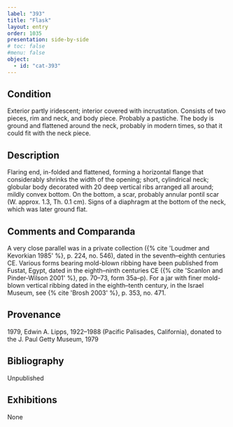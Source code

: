 ```yaml
---
label: "393"
title: "Flask"
layout: entry
order: 1035
presentation: side-by-side
# toc: false
#menu: false 
object:
  - id: "cat-393"
---
```


## Condition

Exterior partly iridescent; interior covered with incrustation. Consists of two pieces, rim and neck, and body piece. Probably a pastiche. The body is ground and flattened around the neck, probably in modern times, so that it could fit with the neck piece.

## Description

Flaring end, in-folded and flattened, forming a horizontal flange that considerably shrinks the width of the opening; short, cylindrical neck; globular body decorated with 20 deep vertical ribs arranged all around; mildly convex bottom. On the bottom, a scar, probably annular pontil scar (W. approx. 1.3, Th. 0.1 cm). Signs of a diaphragm at the bottom of the neck, which was later ground flat.

## Comments and Comparanda

A very close parallel was in a private collection ({% cite 'Loudmer and Kevorkian 1985' %}, p. 224, no. 546), dated in the seventh–eighth centuries CE. Various forms bearing mold-blown ribbing have been published from Fustat, Egypt, dated in the eighth–ninth centuries CE ({% cite 'Scanlon and Pinder-Wilson 2001' %}, pp. 70–73, form 35a–p). For a jar with finer mold-blown vertical ribbing dated in the eighth–tenth century, in the Israel Museum, see {% cite 'Brosh 2003' %}, p. 353, no. 471.

## Provenance

1979, Edwin A. Lipps, 1922–1988 (Pacific Palisades, California), donated to the J. Paul Getty Museum, 1979

## Bibliography

Unpublished

## Exhibitions

None